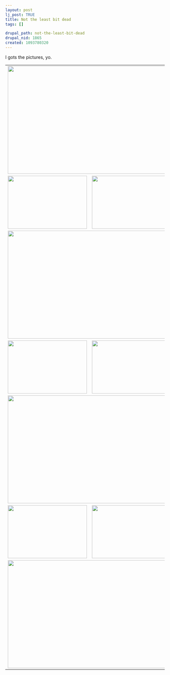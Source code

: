 ```yaml
--- 
layout: post
lj_post: TRUE
title: Not the least bit dead
tags: []

drupal_path: not-the-least-bit-dead
drupal_nid: 1865
created: 1093780320
---
```

I gots the pictures, yo.

<lj-cut text="Show me the pictures."><table border="0" cellspacing="0" cellpadding="5">
	<tr>
		<td colspan="2"><img src="/files/lj-photos/wading/CRW_9406.jpg" alt="" width="510" height="340" border="0"></td>
	</tr>
	<tr>
		<td><img src="/files/lj-photos/wading/CRW_9474.jpg" alt="" width="250" height="167" border="0"></td>
		<td><img src="/files/lj-photos/wading/CRW_9487.jpg" alt="" width="250" height="167" border="0"></td>
	</tr>
	<tr>
		<td colspan="2"><img src="/files/lj-photos/wading/CRW_9411.jpg" alt="" width="510" height="340" border="0"></td>
	</tr>
	<tr>
		<td><img src="/files/lj-photos/wading/CRW_9510.jpg" alt="" width="250" height="167" border="0"></td>
		<td><img src="/files/lj-photos/wading/CRW_9450.jpg" alt="" width="250" height="167" border="0"></td>
	</tr>
	<tr>
		<td colspan="2"><img src="/files/lj-photos/wading/CRW_9408.jpg" alt="" width="510" height="340" border="0"></td>
	</tr>
	<tr>
		<td><img src="/files/lj-photos/wading/CRW_9437.jpg" alt="" width="250" height="167" border="0"></td>
		<td><img src="/files/lj-photos/wading/CRW_9423.jpg" alt="" width="250" height="167" border="0"></td>
	</tr>
	<tr>
		<td colspan="2"><img src="/files/lj-photos/wading/CRW_9503.jpg" alt="" width="510" height="340" border="0"></td>
	</tr>
</table>

